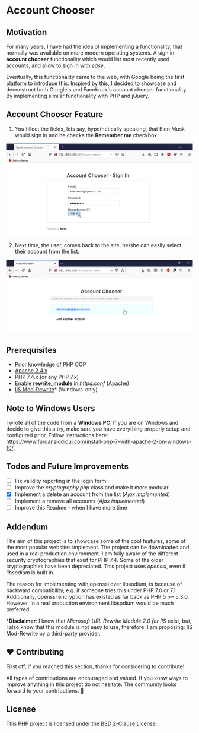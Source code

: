 # Account Chooser

## Motivation
For many years, I have had the idea of implementing a functionality, that normally was available on more modern operating systems. A sign in **account chooser** functionality which would list most recently used accounts, and allow to sign in with *ease*. 

Eventually, this functionality came to the web, with Google being the first platform to introduce this. Inspired by this, I decided to showcase and deconstruct both Google's and Facebook's account chooser functionality. By implementing similar functionality with PHP and jQuery. 

## Account Chooser Feature
1. You fillout the fields, lets say, hypothetically speaking, that Elon Musk would sign in and he checks the **Remember me** checkbox.
<img src="screenshot_1.png" />

2. Next time, the user, comes back to the site, he/she can easily select their account from the list. 
<img src="screenshot_2.png" />

## Prerequisites
- Prior knowledge of PHP OOP
- [Apache 2.4.x](https://httpd.apache.org/)
- PHP 7.4.x (or any PHP 7.x)
- Enable **rewrite_module** in *httpd.conf* (Apache)
- [IIS Mod-Rewrite](http://www.micronovae.com/ModRewrite/ModRewrite.html)* (Windows-only)

## Note to Windows Users
I wrote all of the code from a **Windows PC**. If you are on Windows and decide to give this a try, make sure you have everything properly setup and configured prior.
Follow instructions here: https://www.furqansiddiqui.com/install-php-7-with-apache-2-on-windows-10/.

## Todos and Future Improvements
- [ ] Fix validity reporting in the login form
- [ ] Improve the *cryptography.php* class and make it more modular
- [x] Implement a delete an account from the list (*Ajax implemented*)
- [ ] Implement a remove all accounts (*Ajax implemented*)
- [ ] Improve this Readme - when I have more time

## Addendum
The aim of this project is to showcase some of the cool features, some of the most popular websites implement. The project can be downloaded and used in a real production environment. I am fully aware of the different security cryptographies that exist for PHP 7.4. Some of the older cryptographies have been depreciated. This project uses *openssl*, even if *libsodium* is built in. 

The reason for implementing with openssl over libsodium, is because of backward compatibility, e.g. if someone tries this under PHP 7.0 or 7.1. Additionally, openssl encryption has existed as far back as PHP 5 >= 5.3.0. 
However, in a real production environment libsodium would be much preferred. 

***Disclaimer**: I know that *Microsoft URL Rewrite Module 2.0 for IIS* exist, but, I also know that this module is not easy to use, therefore, I am proposing: IIS Mod-Rewrite by a third-party provider.

## ❤️ Contributing
First off, if you reached this section, thanks for considering to contribute! 

All types of contributions are encouraged and valued. If you know ways to improve anything in this project do not hesitate. The community looks forward to your contributions. 🎉 

## License
This PHP project is licensed under the [BSD 2-Clause License](LICENSE).
